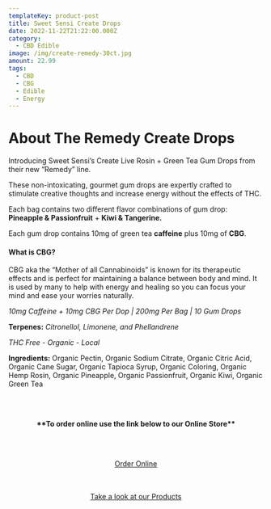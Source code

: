 ```yaml
---
templateKey: product-post
title: Sweet Sensi Create Drops
date: 2022-11-22T21:22:00.000Z
category:
  - CBD Edible
image: /img/create-remedy-30ct.jpg
amount: 22.99
tags:
  - CBD
  - CBG
  - Edible
  - Energy
---
```

# **About The Remedy Create Drops**

Introducing Sweet Sensi’s Create Live Rosin + Green Tea Gum Drops from their new “Remedy” line.

These non-intoxicating, gourmet gum drops are expertly crafted to stimulate creative thoughts and increase energy without the effects of THC.

Each bag contains two different flavor combinations of gum drop: **Pineapple & Passionfruit** + **Kiwi & Tangerine.**

Each gum drop contains 10mg of green tea **caffeine** plus 10mg of **CBG**.

#### What is CBG?

CBG aka the “Mother of all Cannabinoids” is known for its therapeutic effects and is perfect for maintaining a balance between body and mind. It is used by many to help with energy and healing so you can focus your mind and ease your worries naturally.

*10mg Caffeine + 10mg CBG Per Dop | 200mg Per Bag | 10 Gum Drops*

**Terpenes:** *Citronellol, Limonene, and Phellandrene*

*THC Free - Organic - Local*

**Ingredients:** Organic Pectin, Organic Sodium Citrate, Organic Citric Acid, Organic Cane Sugar, Organic Tapioca Syrup, Organic Coloring, Organic Hemp Rosin, Organic Pineapple, Organic Passionfruit, Organic Kiwi, Organic Green Tea

<br><br>

<Center>

**\*\*To order online use the link below to our Online Store\*\***

<br><br>

<Center><a class="link-view-more-products" target="_blank" href="https://capitalcbd.shop/shop-online/">Order Online</a></

<br><br><br>

<Center><a class="link-view-more-products" target="_blank" href="https://capitalamericanshaman.com/products">Take a look at our Products</a></Center>

<br><br>